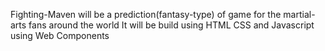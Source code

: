 Fighting-Maven will be a prediction(fantasy-type) of game for the martial-arts fans around the world
It will be build using HTML CSS and Javascript using Web Components 